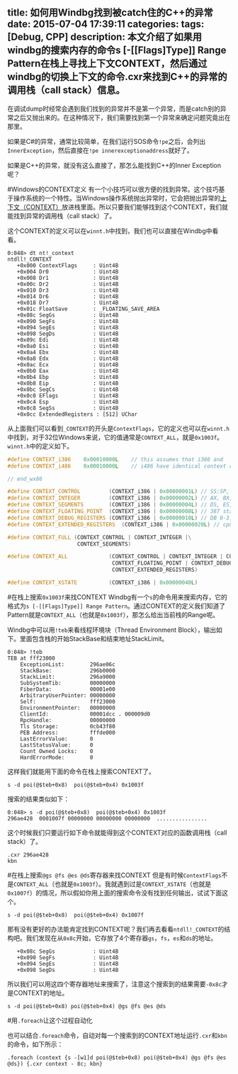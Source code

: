 title: 如何用Windbg找到被catch住的C++的异常
date: 2015-07-04 17:39:11
categories:
tags: [Debug, CPP]
description: 本文介绍了如果用windbg的搜索内存的命令s [-[[Flags]Type]] Range Pattern在栈上寻找上下文CONTEXT，然后通过windbg的切换上下文的命令.cxr来找到C++的异常的调用栈（call stack）信息。
---
在调试dump时经常会遇到我们找到的异常并不是第一个异常，而是catch别的异常之后又抛出来的。在这种情况下，我们需要找到第一个异常来确定问题究竟出在那里。

如果是C#的异常，通常比较简单，在我们运行SOS命令`!pe`之后，会列出`InnerException`，然后直接在`!pe innerexceptionaddress`就好了。

如果是C++的异常，就没有这么直接了，那怎么能找到C++的Inner Exception呢？

#Windows的CONTEXT定义
有一个小技巧可以很方便的找到异常。这个技巧基于操作系统的一个特性。当Windows操作系统抛出异常时，它会把抛出异常的[上下文（CONTEXT）](https://msdn.microsoft.com/en-us/library/windows/desktop/ms679284%28v=vs.85%29.aspx)放进栈里面。所以只要我们能够找到这个CONTEXT，我们就能找到异常的调用栈（call stack）了。

这个CONTEXT的定义可以在`winnt.h`中找到，我们也可以直接在Windbg中看看。
```
0:048> dt nt!_context
ntdll!_CONTEXT
   +0x000 ContextFlags     : Uint4B
   +0x004 Dr0              : Uint4B
   +0x008 Dr1              : Uint4B
   +0x00c Dr2              : Uint4B
   +0x010 Dr3              : Uint4B
   +0x014 Dr6              : Uint4B
   +0x018 Dr7              : Uint4B
   +0x01c FloatSave        : _FLOATING_SAVE_AREA
   +0x08c SegGs            : Uint4B
   +0x090 SegFs            : Uint4B
   +0x094 SegEs            : Uint4B
   +0x098 SegDs            : Uint4B
   +0x09c Edi              : Uint4B
   +0x0a0 Esi              : Uint4B
   +0x0a4 Ebx              : Uint4B
   +0x0a8 Edx              : Uint4B
   +0x0ac Ecx              : Uint4B
   +0x0b0 Eax              : Uint4B
   +0x0b4 Ebp              : Uint4B
   +0x0b8 Eip              : Uint4B
   +0x0bc SegCs            : Uint4B
   +0x0c0 EFlags           : Uint4B
   +0x0c4 Esp              : Uint4B
   +0x0c8 SegSs            : Uint4B
   +0x0cc ExtendedRegisters : [512] UChar
```
从上面我们可以看到`_CONTEXT`的开头是`ContextFlags`，它的定义也可以在`winnt.h`中找到，对于32位Windows来说，它的值通常是`CONTEXT_ALL`，就是`0x1003f`。`winnt.h`中的定义如下。

```cpp
#define CONTEXT_i386    0x00010000L    // this assumes that i386 and
#define CONTEXT_i486    0x00010000L    // i486 have identical context records

// end_wx86

#define CONTEXT_CONTROL         (CONTEXT_i386 | 0x00000001L) // SS:SP, CS:IP, FLAGS, BP
#define CONTEXT_INTEGER         (CONTEXT_i386 | 0x00000002L) // AX, BX, CX, DX, SI, DI
#define CONTEXT_SEGMENTS        (CONTEXT_i386 | 0x00000004L) // DS, ES, FS, GS
#define CONTEXT_FLOATING_POINT  (CONTEXT_i386 | 0x00000008L) // 387 state
#define CONTEXT_DEBUG_REGISTERS (CONTEXT_i386 | 0x00000010L) // DB 0-3,6,7
#define CONTEXT_EXTENDED_REGISTERS  (CONTEXT_i386 | 0x00000020L) // cpu specific extensions

#define CONTEXT_FULL (CONTEXT_CONTROL | CONTEXT_INTEGER |\
                      CONTEXT_SEGMENTS)

#define CONTEXT_ALL             (CONTEXT_CONTROL | CONTEXT_INTEGER | CONTEXT_SEGMENTS | \
                                 CONTEXT_FLOATING_POINT | CONTEXT_DEBUG_REGISTERS | \
                                 CONTEXT_EXTENDED_REGISTERS)

#define CONTEXT_XSTATE          (CONTEXT_i386 | 0x00000040L)
```

#在栈上搜索`0x1003f`来找CONTEXT
Windbg有一个`s`的命令用来搜索内存，它的格式为`s [-[[Flags]Type]] Range Pattern`。通过CONTEXT的定义我们知道了Pattern就是`CONTEXT_ALL`（也就是`0x1003f`），那怎么给出当前栈的Range呢。

Windbg中可以用`!teb`来看线程环境块（Thread Environment Block），输出如下。里面包含栈的开始StackBase和结束地址StackLimit。
```
0:048> !teb
TEB at fff23000
    ExceptionList:        296ae06c
    StackBase:            296b0000
    StackLimit:           296a9000
    SubSystemTib:         00000000
    FiberData:            00001e00
    ArbitraryUserPointer: 00000000
    Self:                 fff23000
    EnvironmentPointer:   00000000
    ClientId:             00001dcc . 000009d0
    RpcHandle:            00000000
    Tls Storage:          0cb43f80
    PEB Address:          fffde000
    LastErrorValue:       0
    LastStatusValue:      0
    Count Owned Locks:    0
    HardErrorMode:        0
```

这样我们就能用下面的命令在栈上搜索CONTEXT了。
```
s -d poi(@$teb+0x8)  poi(@$teb+0x4) 0x1003f 
```

搜索的结果类似如下：
```
0:048> s -d poi(@$teb+0x8)  poi(@$teb+0x4) 0x1003f
296ae428  0001007f 00000000 00000000 00000000  ................
```

这个时候我们只要运行如下命令就能得到这个CONTEXT对应的函数调用栈（call stack）了。
```
.cxr 296ae428
kbn
```

#在栈上搜索`@gs @fs @es @ds`寄存器来找CONTEXT
但是有时候`ContextFlags`不是`CONTEXT_ALL`（也就是`0x1003f`）。我就遇到过是`CONTEXT_XSTATE`（也就是`0x1007f`）的情况，所以假如你用上面的搜索命令没有找到任何输出，试试下面这个。
```
s -d poi(@$teb+0x8)  poi(@$teb+0x4) 0x1007f
```

那有没有更好的办法能肯定找到CONTEXT呢？我们再去看看`ntdll!_CONTEXT`的结构吧。我们发现在从`0x8c`开始，它存放了4个寄存器`gs`，`fs`，`es`和`ds`的地址。
```
   +0x08c SegGs            : Uint4B
   +0x090 SegFs            : Uint4B
   +0x094 SegEs            : Uint4B
   +0x098 SegDs            : Uint4B
```

所以我们可以用这四个寄存器地址来搜索了，注意这个搜索到的结果需要`-0x8c`才是CONTEXT的地址。
```
s -d poi(@$teb+0x8) poi(@$teb+0x4) @gs @fs @es @ds
```

#用`.foreach`让这个过程自动化

也可以结合`.foreach`命令，自动对每一个搜索到的CONTEXT地址运行`.cxr`和`kbn`的命令，如下所示：

```
.foreach (context {s -[w1]d poi(@$teb+0x8) poi(@$teb+0x4) @gs @fs @es @ds}) {.cxr context - 8c; kbn}
```